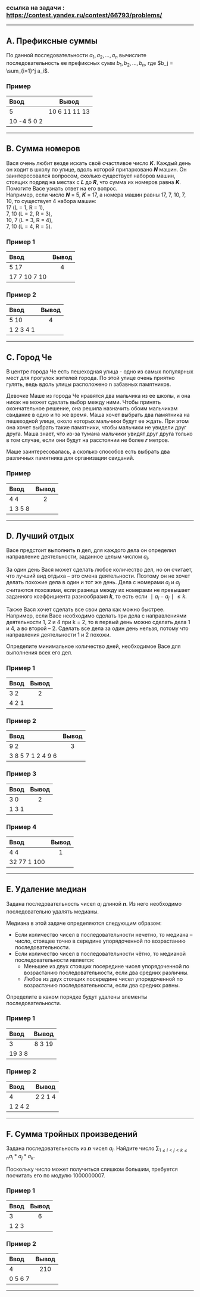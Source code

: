 ### ссылка на задачи : https://contest.yandex.ru/contest/66793/problems/
_____
## A. Префиксные суммы
По данной последовательности $a_1, a_2,…, a_n$ вычислите последовательность ее префиксных сумм $b_1, b_2,…, b_n$, где 
$b_j = \sum_{i=1}^j a_i$.

### Пример
| Ввод        |     Вывод     |
|:------------|:-------------:|
| 5           | 10 6 11 11 13 |
| 10 -4 5 0 2 |               |
____
## B. Сумма номеров
Вася очень любит везде искать своё счастливое число ***K***. Каждый день он ходит в школу по улице, вдоль которой 
припарковано ***N*** машин. Он заинтересовался вопросом, сколько существует наборов машин, стоящих подряд на местах с
***L*** до ***R***, что сумма их номеров равна ***K***. Помогите Васе узнать ответ на его вопрос.   
Например, если число ***N*** = 5, ***K*** = 17, а номера машин равны 17, 7, 10, 7, 10, то существует 4 набора машин:  
17 (L = 1, R = 1),  
7, 10 (L = 2, R = 3),  
10, 7 (L = 3, R = 4),  
7, 10 (L = 4, R = 5).
### Пример 1
| Ввод         | Вывод |
|:-------------|:-----:|
| 5 17         |   4   |
| 17 7 10 7 10 |       |
### Пример 2
| Ввод      | Вывод |
|:----------|:-----:|
| 5 10      |   4   |
| 1 2 3 4 1 |       |
____
## C. Город Че
В центре города Че есть пешеходная улица - одно из самых популярных мест для прогулок жителей города. 
По этой улице очень приятно гулять, ведь вдоль улицы расположено n забавных памятников.

Девочке Маше из города Че нравятся два мальчика из ее школы, и она никак не может сделать выбор между ними. 
Чтобы принять окончательное решение, она решила назначить обоим мальчикам свидание в одно и то же время. 
Маша хочет выбрать два памятника на пешеходной улице, около которых мальчики будут ее ждать. При этом она хочет выбрать 
такие памятники, чтобы мальчики не увидели друг друга. Маша знает, что из-за тумана мальчики увидят друг друга 
только в том случае, если они будут на расстоянии не более ***r*** метров.

Маше заинтересовалась, а сколько способов есть выбрать два различных памятника для организации свиданий.
### Пример
| Ввод    | Вывод |
|:--------|:-----:|
| 4 4     |   2   |
| 1 3 5 8 |       |
____
## D. Лучший отдых
Васе предстоит выполнить ***n*** дел, для каждого дела он определил направление деятельности, заданное целым числом $a_i$.

За один день Вася может сделать любое количество дел, но он считает, что лучший вид отдыха – это смена деятельности. 
Поэтому он не хочет делать похожие дела в один и тот же день. Дела с номерами $a_i$ и $a_j$ считаются похожими, 
если разница между их номерами не превышает заданного коэффициента разнообразия ***k***, то есть если $∣a_i − a_j∣ ≤ k$.

Также Вася хочет сделать все свои дела как можно быстрее. Например, если Васе необходимо сделать три дела 
с направлениями деятельности 1, 2 и 4 при k = 2, то в первый день можно сделать дела 1 и 4, а во второй – 2. 
Сделать все дела за один день нельзя, потому что направления деятельности 1 и 2 похожи.

Определите минимальное количество дней, необходимое Васе для выполнения всех его дел.
### Пример 1
| Ввод  | Вывод |
|:------|:-----:|
| 3 2   |   2   |
| 4 2 1 |       |
### Пример 2
| Ввод              | Вывод |
|:------------------|:-----:|
| 9 2               |   3   |
| 3 8 5 7 1 2 4 9 6 |       |
### Пример 3
| Ввод  | Вывод |
|:------|:-----:|
| 3 0   |   2   |
| 1 3 1 |       |
### Пример 4
| Ввод        | Вывод |
|:------------|:-----:|
| 4 4         |   1   |
| 32 77 1 100 |       |
____
## E. Удаление медиан
Задана последовательность чисел $a_i$ длиной ***n***. Из него необходимо последовательно удалять медианы.

Медиана в этой задаче определяются следующим образом:

- Если количество чисел в последовательности нечетно, то медиана – число, стоящее точно в середине упорядоченной по возрастанию последовательности.
- Если количество чисел в последовательности чётно, то медианой последовательности является:
  - Меньшее из двух стоящих посередине чисел упорядоченной по возрастанию последовательности, если два средних различны.
  - Любое из двух стоящих посередине чисел упорядоченной по возрастанию последовательности, если два средних равны.

Определите в каком порядке будут удалены элементы последовательности.
### Пример 1
| Ввод   | Вывод  |
|:-------|:------:|
| 3      | 8 3 19 |
| 19 3 8 |        |
### Пример 2
| Ввод    |  Вывод  |
|:--------|:-------:|
| 4       | 2 2 1 4 |
| 1 2 4 2 |         |
____
## F. Сумма тройных произведений
Задана последовательность из ***n*** чисел $a_i$. Найдите число $\sum_{1≤i<j<k≤n} a_i * a_j * a_k$.

Поскольку число может получиться слишком большим, требуется посчитать его по модулю 1000000007.
### Пример 1
| Ввод  | Вывод |
|:------|:-----:|
| 3     |   6   |
| 1 2 3 |       |
### Пример 2
| Ввод    | Вывод |
|:--------|:-----:|
| 4       |  210  |
| 0 5 6 7 |       |
____